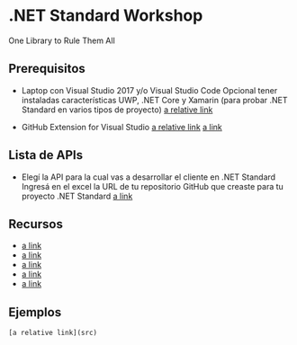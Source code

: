 # .NET Standard Workshop
One Library to Rule Them All

## Prerequisitos

- Laptop con Visual Studio 2017 y/o Visual Studio Code
    Opcional tener instaladas características UWP, .NET Core y Xamarin
    (para probar .NET Standard en varios tipos de proyecto)
    [a relative link](docs/Prerequisitos-VS-2017.png)
    
- GitHub Extension for Visual Studio 
    [a relative link](docs/GitHub-Extension-VS.png)
    [a link](https://visualstudio.github.com/)

## Lista de APIs
    
- Elegí la API para la cual vas a desarrollar el cliente en .NET Standard
    Ingresá en el excel la URL de tu repositorio GitHub que creaste para tu proyecto .NET Standard
    [a link](https://1drv.ms/x/s!At67yfddFzMeiEUm_8qrqtv49C4c)  
    
## Recursos

- [a link](https://docs.microsoft.com/en-us/dotnet/standard/net-standard)
- [a link](https://www.getpostman.com/)
- [a link](http://json2csharp.com/)
- [a link](https://github.com/NuGetPackageExplorer/NuGetPackageExplorer)
- [a link](https://www.microsoft.com/net/core)

## Ejemplos
    [a relative link](src)